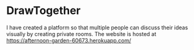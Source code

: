 # DrawTogether
I have created a platform so that multiple people can discuss their ideas visually by creating private rooms.
The website is hosted at https://afternoon-garden-60673.herokuapp.com/
